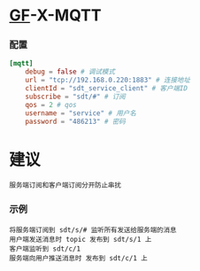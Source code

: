 # [GF](https://goframe.org/pages/viewpage.action?pageId=1114119)-X-MQTT
### 配置
```toml
[mqtt]
    debug = false # 调试模式
    url = "tcp://192.168.0.220:1883" # 连接地址
    clientId = "sdt_service_client" # 客户端ID
    subscribe = "sdt/#" # 订阅
    qos = 2 # qos
    username = "service" # 用户名
    password = "486213" # 密码
```
# 建议
    服务端订阅和客户端订阅分开防止串扰
### 示例
    将服务端订阅到 sdt/s/# 监听所有发送给服务端的消息
    用户端发送消息时 topic 发布到 sdt/s/1 上
    客户端监听到 sdt/c/1
    服务端向用户推送消息时 发布到 sdt/c/1 上